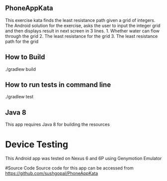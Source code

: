 ## PhoneAppKata
This exercise kata finds the least resistance path given a grid of integers.
The Android solution for the exercise, asks the user to input the integer grid and then displays result in next screen
in 3 lines. 
	1. Whether water can flow through the grid
	2. The least resistance for the grid
	3. The least resistance path for the grid

## How to Build
./gradlew build

## How to run tests in command line
./gradlew test

## Java 8
This app requires Java 8 for building the resources

# Device Testing
This Android app was tested on Nexus 6 and 6P using Genymotion Emulator

#Source Code
Source code for this app can be accessed from
https://github.com/sushgopal/PhoneAppKata
